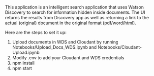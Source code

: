 
This application is an intelligent search application that uses Watson Discovery to search for information hidden inside documents.  The UI returns the results from Discovery app as well as returning a link to the actual (original) document in the original format (pdf/word/html).

Here are the steps to set it up:
1. Upload documents in WDS and Cloudant by running Notebooks/Upload_Docs_WDS.ipynb and Notebooks/Cloudant-Upload.ipynb
2. Modify .env to add your Cloudant and WDS credentials
3. npm install
4. npm start
